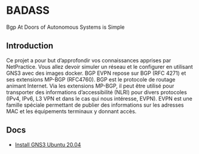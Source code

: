 # BADASS
Bgp At Doors of Autonomous Systems is Simple


## Introduction
Ce projet a pour but d’approfondir vos connaissances apprises par NetPractice. Vous
allez devoir simuler un réseau et le configurer en utilisant GNS3 avec des images docker.
BGP EVPN repose sur BGP (RFC 4271) et ses extensions MP-BGP (RFC4760). BGP
est le protocole de routage animant Internet. Via les extensions MP-BGP, il peut être
utilisé pour transporter des informations d’accessibilité (NLRI) pour divers protocoles
(IPv4, IPv6, L3 VPN et dans le cas qui nous intéresse, EVPN). EVPN est une famille
spéciale permettant de publier des informations sur les adresses MAC et les équipements
terminaux y donnant accès.

## Docs
+ [Install GNS3 Ubuntu 20.04](https://computingforgeeks.com/how-to-install-gns3-on-ubuntu/)